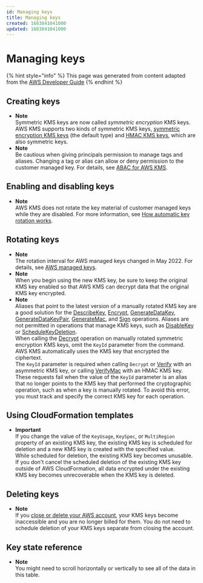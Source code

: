 ```yaml
---
id: Managing keys
title: Managing keys
created: 1683841041000
updated: 1683841041000
---
```

# Managing keys

{% hint style="info" %}
This page was generated from content adapted from the [AWS Developer Guide](https://github.com/awsdocs/aws-kms-developer-guide.git)
{% endhint %}

## Creating keys

- **Note**  
Symmetric KMS keys are now called *symmetric encryption* KMS keys\. AWS KMS supports two kinds of symmetric KMS keys, [symmetric encryption KMS keys](concepts.md#symmetric-cmks) \(the default type\) and [HMAC KMS keys](concepts.md#hmac-key-concept), which are also symmetric keys\.
- **Note**  
Be cautious when giving principals permission to manage tags and aliases\. Changing a tag or alias can allow or deny permission to the customer managed key\. For details, see [ABAC for AWS KMS](abac.md)\.


## Enabling and disabling keys

- **Note**  
AWS KMS does not rotate the key material of customer managed keys while they are disabled\. For more information, see [How automatic key rotation works](rotate-keys.md#rotate-keys-how-it-works)\.


## Rotating keys

- **Note**  
The rotation interval for AWS managed keys changed in May 2022\. For details, see [AWS managed keys](#rotate-aws-managed-keys)\.
- **Note**  
When you begin using the new KMS key, be sure to keep the original KMS key enabled so that AWS KMS can decrypt data that the original KMS key encrypted\.
- **Note**  
Aliases that point to the latest version of a manually rotated KMS key are a good solution for the [DescribeKey](https://docs.aws.amazon.com/kms/latest/APIReference/API_DescribeKey.html), [Encrypt](https://docs.aws.amazon.com/kms/latest/APIReference/API_Encrypt.html), [GenerateDataKey](https://docs.aws.amazon.com/kms/latest/APIReference/API_GenerateDataKey.html), [GenerateDataKeyPair](https://docs.aws.amazon.com/kms/latest/APIReference/API_GenerateDataKeyPair.html), [GenerateMac](https://docs.aws.amazon.com/kms/latest/APIReference/API_GenerateMac.html), and [Sign](https://docs.aws.amazon.com/kms/latest/APIReference/API_Sign.html) operations\. Aliases are not permitted in operations that manage KMS keys, such as [DisableKey](https://docs.aws.amazon.com/kms/latest/APIReference/API_DisableKey.html) or [ScheduleKeyDeletion](https://docs.aws.amazon.com/kms/latest/APIReference/API_ScheduleKeyDeletion.html)\.  
When calling the [Decrypt](https://docs.aws.amazon.com/kms/latest/APIReference/API_Decrypt.html) operation on manually rotated symmetric encryption KMS keys, omit the `KeyId` parameter from the command\. AWS KMS automatically uses the KMS key that encrypted the ciphertext\.  
The `KeyId` parameter is required when calling `Decrypt` or [Verify](https://docs.aws.amazon.com/kms/latest/APIReference/API_Verify.html) with an asymmetric KMS key, or calling [VerifyMac](https://docs.aws.amazon.com/kms/latest/APIReference/API_VerifyMac.html) with an HMAC KMS key\. These requests fail when the value of the `KeyId` parameter is an alias that no longer points to the KMS key that performed the cryptographic operation, such as when a key is manually rotated\. To avoid this error, you must track and specify the correct KMS key for each operation\.


## Using CloudFormation templates

- **Important**  
If you change the value of the `KeyUsage`, `KeySpec`, or `MultiRegion` property of an existing KMS key, the existing KMS key is scheduled for deletion and a new KMS key is created with the specified value\.  
While scheduled for deletion, the existing KMS key becomes unusable\. If you don't cancel the scheduled deletion of the existing KMS key outside of AWS CloudFormation, all data encrypted under the existing KMS key becomes unrecoverable when the KMS key is deleted\.


## Deleting keys

- **Note**  
If you [close or delete your AWS account](https://docs.aws.amazon.com/awsaccountbilling/latest/aboutv2/close-account.html), your KMS keys become inaccessible and you are no longer billed for them\. You do not need to schedule deletion of your KMS keys separate from closing the account\.


## Key state reference

- **Note**  
You might need to scroll horizontally or vertically to see all of the data in this table\.

